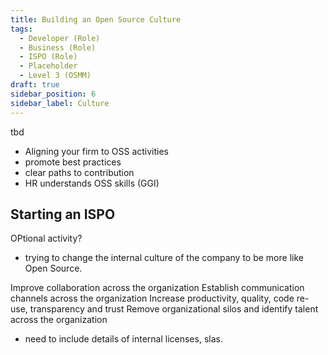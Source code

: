 ```yaml
---
title: Building an Open Source Culture
tags: 
  - Developer (Role)
  - Business (Role)
  - ISPO (Role)
  - Placeholder
  - Level 3 (OSMM)
draft: true
sidebar_position: 6
sidebar_label: Culture
---
```


tbd


- Aligning your firm to OSS activities
- promote best practices
- clear paths to contribution
- HR understands OSS skills (GGI)


## Starting an ISPO

OPtional activity?

- trying to change the internal culture of the company to be more like Open Source.


Improve collaboration across the organization
Establish communication channels across the organization
Increase productivity, quality, code re-use, transparency and trust
Remove organizational silos and identify talent across the organization


- need to include details of internal licenses, slas.

